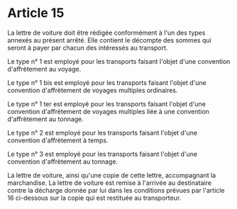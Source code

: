 # Article 15

La lettre de voiture doit être rédigée conformément à l'un des types annexés au présent arrêté. Elle contient le décompte des sommes qui seront à payer par chacun des intéressés au transport.

Le type n° 1 est employé pour les transports faisant l'objet d'une convention d'affrètement au voyage.

Le type n° 1 bis est employé pour les transports faisant l'objet d'une convention d'affrètement de voyages multiples ordinaires.

Le type n° 1 ter est employé pour les transports faisant l'objet d'une convention d'affrètement de voyages multiples liée à une convention d'affrètement au tonnage.

Le type n° 2 est employé pour les transports faisant l'objet d'une convention d'affrètement à temps.

Le type n° 3 est employé pour les transports faisant l'objet d'une convention d'affrètement au tonnage.

La lettre de voiture, ainsi qu'une copie de cette lettre, accompagnant la marchandise. La lettre de voiture est remise à l'arrivée au destinataire contre la décharge donnée par lui dans les conditions prévues par l'article 16 ci-dessous sur la copie qui est restituée au transporteur.
